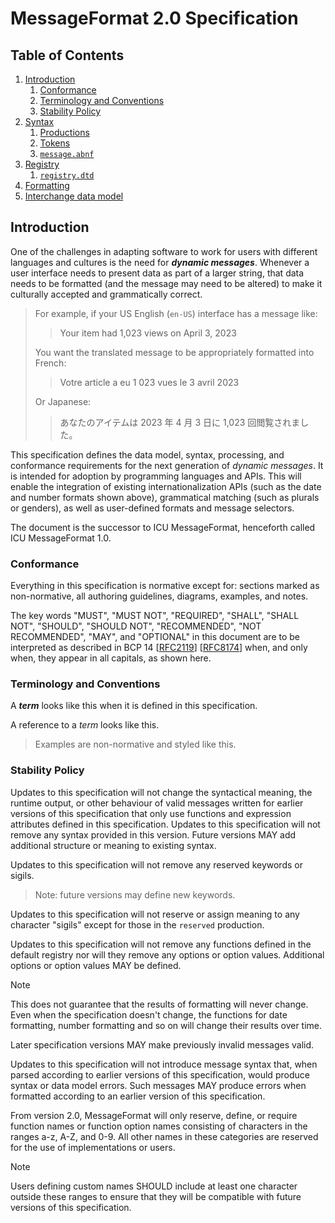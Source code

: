 # MessageFormat 2.0 Specification

## Table of Contents

1. [Introduction](#introduction)
   1. [Conformance](#conformance)
   1. [Terminology and Conventions](#terminology-and-conventions)
   1. [Stability Policy](#stability-policy)
1. [Syntax](syntax.md)
   1. [Productions](syntax.md#productions)
   1. [Tokens](syntax.md#tokens)
   1. [`message.abnf`](message.abnf)
1. [Registry](registry.md)
   1. [`registry.dtd`](registry.dtd)
1. [Formatting](formatting.md)
1. [Interchange data model](data-model/README.md)

## Introduction

One of the challenges in adapting software to work for
users with different languages and cultures is the need for **_dynamic messages_**.
Whenever a user interface needs to present data as part of a larger string,
that data needs to be formatted (and the message may need to be altered)
to make it culturally accepted and grammatically correct.

> For example, if your US English (`en-US`) interface has a message like:
>
> > Your item had 1,023 views on April 3, 2023
>
> You want the translated message to be appropriately formatted into French:
>
> > Votre article a eu 1 023 vues le 3 avril 2023
>
> Or Japanese:
>
> > あなたのアイテムは 2023 年 4 月 3 日に 1,023 回閲覧されました。

This specification defines the
data model, syntax, processing, and conformance requirements
for the next generation of _dynamic messages_.
It is intended for adoption by programming languages and APIs.
This will enable the integration of
existing internationalization APIs (such as the date and number formats shown above),
grammatical matching (such as plurals or genders),
as well as user-defined formats and message selectors.

The document is the successor to ICU MessageFormat,
henceforth called ICU MessageFormat 1.0.

### Conformance

Everything in this specification is normative except for:
sections marked as non-normative,
all authoring guidelines, diagrams, examples, and notes.

The key words "MUST", "MUST NOT", "REQUIRED", "SHALL", "SHALL
NOT", "SHOULD", "SHOULD NOT", "RECOMMENDED", "NOT RECOMMENDED",
"MAY", and "OPTIONAL" in this document are to be interpreted as
described in BCP 14 \[[RFC2119](https://www.rfc-editor.org/rfc/rfc2119)\]
\[[RFC8174](https://www.rfc-editor.org/rfc/rfc8174)\] when, and only when, they
appear in all capitals, as shown here.

### Terminology and Conventions

A **_term_** looks like this when it is defined in this specification.

A reference to a _term_ looks like this.

> Examples are non-normative and styled like this.

### Stability Policy

Updates to this specification will not change
the syntactical meaning, the runtime output, or other behaviour
of valid messages written for earlier versions of this specification
that only use functions and expression attributes defined in this specification.
Updates to this specification will not remove any syntax provided in this version.
Future versions MAY add additional structure or meaning to existing syntax.

Updates to this specification will not remove any reserved keywords or sigils.

> Note: future versions may define new keywords.

Updates to this specification will not reserve or assign meaning to
any character "sigils" except for those in the `reserved` production.

Updates to this specification
will not remove any functions defined in the default registry nor
will they remove any options or option values.
Additional options or option values MAY be defined.

> [!NOTE]
> This does not guarantee that the results of formatting will never change.
> Even when the specification doesn't change,
> the functions for date formatting, number formatting and so on
> will change their results over time.

Later specification versions MAY make previously invalid messages valid.

Updates to this specification will not introduce message syntax that,
when parsed according to earlier versions of this specification,
would produce syntax or data model errors.
Such messages MAY produce errors when formatted
according to an earlier version of this specification.

From version 2.0, MessageFormat will only reserve, define, or require
function names or function option names
consisting of characters in the ranges a-z, A-Z, and 0-9.
All other names in these categories are reserved for the use of implementations or users.

> [!NOTE]
> Users defining custom names SHOULD include at least one character outside these ranges
> to ensure that they will be compatible with future versions of this specification.
